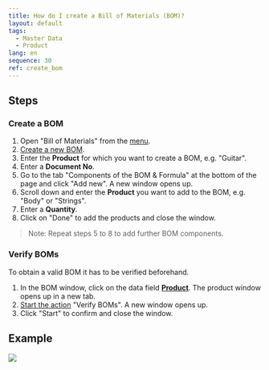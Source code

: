 ```yaml
---
title: How do I create a Bill of Materials (BOM)?
layout: default
tags:
  - Master Data
  - Product
lang: en
sequence: 30
ref: create_bom
---
```


## Steps

### Create a BOM

1. Open "Bill of Materials" from the [menu](Menu).
1. [Create a new BOM](New_Record_Window).
1. Enter the **Product** for which you want to create a BOM, e.g. "Guitar".
1. Enter a **Document No**.
1. Go to the tab "Components of the BOM & Formula" at the bottom of the page and click "Add new". A new window opens up.
1. Scroll down and enter the **Product** you want to add to the BOM, e.g. "Body" or "Strings".
1. Enter a **Quantity**.
1. Click on "Done" to add the products and close the window.
 > Note: Repeat steps 5 to 8 to add further BOM components.

### Verify BOMs

To obtain a valid BOM it has to be verified beforehand.

1. In the BOM window, click on the data field [**Product**](Jumpto). The product window opens up in a new tab.
1. [Start the action](StartAction) "Verify BOMs". A new window opens up.
1. Click "Start" to confirm and close the window.

## Example
![](assets/Create_BOM.gif)
